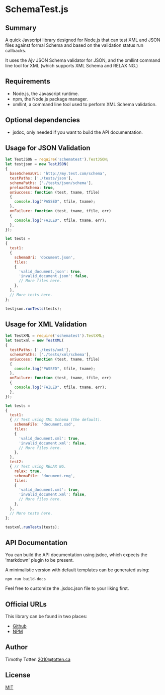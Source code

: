# SchemaTest.js

## Summary

A quick Javscript library designed for Node.js that can test XML and JSON
files against formal Schema and based on the validation status run callbacks.

It uses the Ajv JSON Schema validator for JSON, and the xmllint command line
tool for XML (which supports XML Schema and RELAX NG.)

## Requirements

* Node.js, the Javascript runtime.
* npm, the Node.js package manager.
* xmllint, a command line tool used to perform XML Schema validation.

## Optional dependencies

* jsdoc, only needed if you want to build the API documentation.

## Usage for JSON Validation

```javascript
let TestJSON = require('schematest').TestJSON;
let testjson = new TestJSON(
{
  baseSchemaUri: 'http://my.test.com/schema',
  testPaths: ['./tests/json'],
  schemaPaths: ['./tests/json/schema'],
  preloadSchema: true,
  onSuccess: function (test, tname, tfile)
  {
    console.log("PASSED", tfile, tname);
  },
  onFailure: function (test, tname, tfile, err)
  {
    console.log("FAILED", tfile, tname, err);
  },
});

let tests =
{
  test1:
  {
    schemaUri: 'document.json',
    files:
    {
      'valid_document.json': true,
      'invalid_document.json': false,
      // More files here.
    },
  },
  // More tests here.
};

testjson.runTests(tests);
```

## Usage for XML Validation

```javascript
let TestXML = require('schematest').TestXML;
let testxml = new TestXML(
{
  testPaths: ['./tests/xml'],
  schemaPaths: ['./tests/xml/schema'],
  onSuccess: function (test, tname, tfile)
  {
    console.log("PASSED", tfile, tname);
  },
  onFailure: function (test, tname, tfile, err)
  {
    console.log("FAILED", tfile, tname, err);
  },
});

let tests =
{
  test1:
  { // Test using XML Schema (the default).
    schemaFile: 'document.xsd',
    files:
    {
      'valid_document.xml': true,
      'invalid_document.xml': false,
      // More files here.
    },
  },
  test2:
  { // Test using RELAX NG.
    relax: true,
    schemaFile: 'document.rng',
    files:
    {
      'valid_document.xml': true,
      'invalid_document.xml': false,
      // More files here.
    },
  },
  // More tests here.
};

testxml.runTests(tests);
```

## API Documentation

You can build the API documentation using jsdoc, which expects the
'markdown' plugin to be present.

A minimalistic version with default templates can be generated using:

```
npm run build-docs
```

Feel free to customize the .jsdoc.json file to your liking first.

## Official URLs

This library can be found in two places:

 * [Github](https://github.com/supernovus/schematest.js)
 * [NPM](https://www.npmjs.com/package/schematest)

## Author

Timothy Totten <2010@totten.ca>

## License

[MIT](https://spdx.org/licenses/MIT.html)

